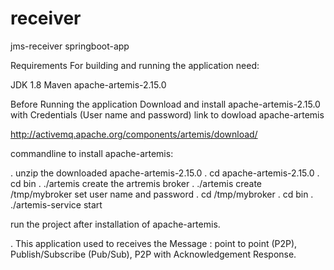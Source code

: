 # receiver
jms-receiver
springboot-app

Requirements For building and running the application need:

JDK 1.8 Maven apache-artemis-2.15.0

Before Running the application Download and install apache-artemis-2.15.0 with Credentials (User name and password) link to dowload apache-artemis

http://activemq.apache.org/components/artemis/download/

commandline to install apache-artemis:

. unzip the downloaded apache-artemis-2.15.0 . cd apache-artemis-2.15.0 . cd bin . ./artemis create the artremis broker . ./artemis create /tmp/mybroker set user name and password . cd /tmp/mybroker . cd bin . ./artemis-service start

run the project after installation of apache-artemis.

. This application used to receives the Message :
point to point (P2P),
Publish/Subscribe (Pub/Sub), 
P2P with Acknowledgement Response.
